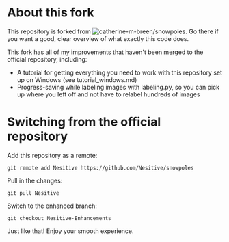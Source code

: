 # About this fork
This repository is forked from ![catherine-m-breen/snowpoles](https://github.com/catherine-m-breen/snowpoles). Go there if you want a good, clear overview of what exactly this code does.

This fork has all of my improvements that haven't been merged to the official repository, including:

 - A tutorial for getting everything you need to work with this repository set up on Windows (see tutorial_windows.md)
 - Progress-saving while labeling images with labeling.py, so you can pick up where you left off and not have to relabel hundreds of images


# Switching from the official repository
Add this repository as a remote:
```
git remote add Nesitive https://github.com/Nesitive/snowpoles
```

Pull in the changes:
```
git pull Nesitive
```

Switch to the enhanced branch:
```
git checkout Nesitive-Enhancements
```

Just like that! Enjoy your smooth experience.